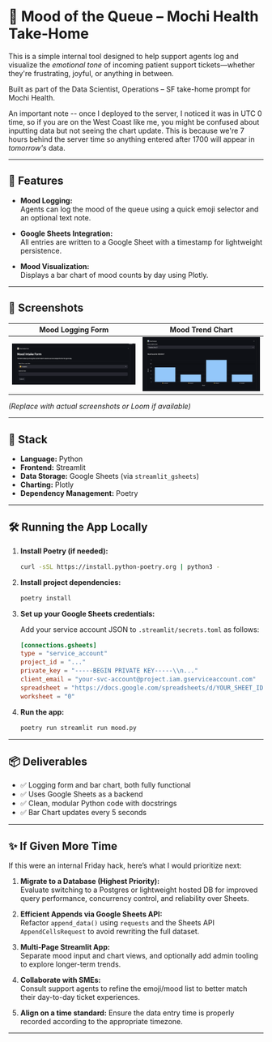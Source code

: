 

# 🧠 Mood of the Queue – Mochi Health Take-Home

This is a simple internal tool designed to help support agents log and visualize the *emotional tone* of incoming patient support tickets—whether they're frustrating, joyful, or anything in between.

Built as part of the Data Scientist, Operations – SF take-home prompt for Mochi Health.

An important note -- once I deployed to the server, I noticed it was in UTC 0 time, so if you are on the West Coast like me, you might be confused about inputting data but not seeing the chart update. This is because we're 7 hours behind the server time so anything entered after 1700 will appear in _tomorrow's_ data. 

---

## 🚀 Features

- **Mood Logging:**  
  Agents can log the mood of the queue using a quick emoji selector and an optional text note.

- **Google Sheets Integration:**  
  All entries are written to a Google Sheet with a timestamp for lightweight persistence.

- **Mood Visualization:**  
  Displays a bar chart of mood counts by day using Plotly.
---

## 📸 Screenshots

| Mood Logging Form | Mood Trend Chart |
|-------------------|------------------|
| ![Form Screenshot](image.png) | ![Chart Screenshot](image-1.png)|

_(Replace with actual screenshots or Loom if available)_

---

## 🧱 Stack

- **Language:** Python  
- **Frontend:** Streamlit  
- **Data Storage:** Google Sheets (via `streamlit_gsheets`)  
- **Charting:** Plotly  
- **Dependency Management:** Poetry

---

## 🛠️ Running the App Locally

1. **Install Poetry (if needed):**

   ```bash
   curl -sSL https://install.python-poetry.org | python3 -
   ```

2. **Install project dependencies:**

   ```bash
   poetry install
   ```

3. **Set up your Google Sheets credentials:**

   Add your service account JSON to `.streamlit/secrets.toml` as follows:

   ```toml
   [connections.gsheets]
   type = "service_account"
   project_id = "..."
   private_key = "-----BEGIN PRIVATE KEY-----\\n..."
   client_email = "your-svc-account@project.iam.gserviceaccount.com"
   spreadsheet = "https://docs.google.com/spreadsheets/d/YOUR_SHEET_ID/edit"
   worksheet = "0"
   ```

4. **Run the app:**

   ```bash
   poetry run streamlit run mood.py
   ```

---

## 📦 Deliverables

- ✅ Logging form and bar chart, both fully functional
- ✅ Uses Google Sheets as a backend
- ✅ Clean, modular Python code with docstrings
- ✅ Bar Chart updates every 5 seconds

---

## ✨ If Given More Time

If this were an internal Friday hack, here’s what I would prioritize next:

1. **Migrate to a Database (Highest Priority):**  
   Evaluate switching to a Postgres or lightweight hosted DB for improved query performance, concurrency control, and reliability over Sheets.

2. **Efficient Appends via Google Sheets API:**  
   Refactor `append_data()` using `requests` and the Sheets API `AppendCellsRequest` to avoid rewriting the full dataset.

3. **Multi-Page Streamlit App:**  
   Separate mood input and chart views, and optionally add admin tooling to explore longer-term trends.

4. **Collaborate with SMEs:**  
   Consult support agents to refine the emoji/mood list to better match their day-to-day ticket experiences.

5. **Align on a time standard:**
    Ensure the data entry time is properly recorded according to the appropriate timezone. 

---
